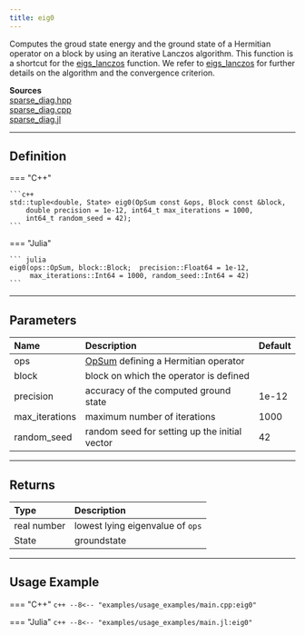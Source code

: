 ```yaml
---
title: eig0
---
```


Computes the groud state energy and the ground state of a Hermitian operator on a block by using an iterative Lanczos algorithm. This function is a shortcut for the [eigs_lanczos](eigs_lanczos.md) function. We refer to [eigs_lanczos](eigs_lanczos.md) for further details on the algorithm and the convergence criterion.

**Sources**<br>
[sparse_diag.hpp](https://github.com/awietek/xdiag/blob/main/xdiag/algorithms/sparse_diag.hpp)<br>
[sparse_diag.cpp](https://github.com/awietek/xdiag/blob/main/xdiag/algorithms/sparse_diag.cpp)<br>
[sparse_diag.jl](https://github.com/awietek/XDiag.jl/blob/main/src/algorithms/sparse_diag.jl)

---

## Definition

=== "C++"

    ```c++
	std::tuple<double, State> eig0(OpSum const &ops, Block const &block,
		double precision = 1e-12, int64_t max_iterations = 1000, 
		int64_t random_seed = 42);
	```

=== "Julia"
	
	``` julia
    eig0(ops::OpSum, block::Block;	precision::Float64 = 1e-12, 
	     max_iterations::Int64 = 1000, random_seed::Int64 = 42)
	```

---

## Parameters

| Name           | Description                                                            | Default |
|:---------------|:-----------------------------------------------------------------------|---------|
| ops            | [OpSum](../operators/opsum.md) defining a Hermitian operator           |         |
| block          | block on which the operator is defined                                 |         |
| precision      | accuracy of the computed ground state                                  | 1e-12   |
| max_iterations | maximum number of iterations                                           | 1000    |
| random_seed    | random seed for setting up the initial vector                          | 42      |

---

## Returns

| Type        | Description                      |
|:------------|:---------------------------------|
| real number | lowest lying eigenvalue of `ops` |
| State       | groundstate                      |

---

## Usage Example

=== "C++"
	```c++
	--8<-- "examples/usage_examples/main.cpp:eig0"
	```
	
=== "Julia"
	```c++
	--8<-- "examples/usage_examples/main.jl:eig0"
	```

